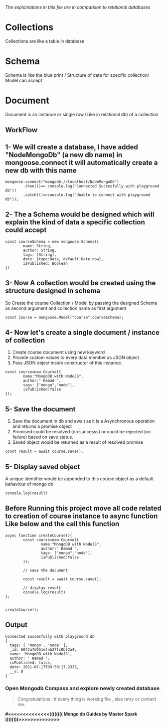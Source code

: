 *The explainations in this file are in comparison to relational databases*

# Collections 
Collections are like a table in database

# Schema 
Schema is like the blue print / Structure of data for specific collection/ Model can accept

# Document
Document is an instance or single row (Like in relational db) of a collection


## WorkFlow

##  1- We will create a database, I have added "NodeMongoDb" (a new db name) in mongoose.connect it will automatically create a new db with this name 

```
mongoose.connect("mongodb://localhost/NodeMongoDb")
        .then(()=> console.log("Connected Succesfully with playground db"))
        .catch(()=>console.log("Unable to connect with playground db"));
```

## 2- The a Schema would be designed which will explain the kind of data a specific collection could accept

```
const courseSchema = new mongoose.Schema({
        name: String,
        author: String,
        tags: [String],
        date: {type:Date, default:Date.now},
        isPublished: Boolean
})
```

## 3- Now A collection would be created using the structure designed in schema 

So Create the course Collection / Model by passing the designed Schema as second argument and collection name as first argument
```
const Course = mongoose.Model("Course",courseSchema);
```
##  4- Now let's create a single document / instance of collection
1. Create course document using new keyword
2. Provide custom values to every data member as JSON object  
3. Pass JSON object inside constructor of this instance.
```
const course=new Course({
        name:"MongoDB with NodeJS",
        author:" Hamad ",
        tags: ["mongo","node"],
        isPublished:false
});
```

## 5- Save the document

1. Save the document in db and await as it is a Asynchronous operation and returns a promise object
2. Promised could be resolved (on successs) or could be rejected (on failure) based on save status.
3. Saved object would be returned as a result of resolved promise
```
const result = await course.save();
```
## 5- Display saved object
A unique identifier would be appended to this course object as a default behaviour of mongo db 

```
console.log(result)
```

## Before Running this project move all code related to creation of course instance to async function Like below and the call this function 

```
async function createCourse(){        
        const course=new Course({
                name:"MongoDB with NodeJS",
                author:" Hamad ",
                tags: ["mongo","node"],
                isPublished:false
        });

        // save the document

        const result = await course.save();

        // display result
        console.log(result)
};


createCourse();
```

## Output

```
Connected Succesfully with playground db
{
  tags: [ 'mongo', 'node' ],
  _id: 60f2a7d951efab27fc0b72a4,
  name: 'MongoDB with NodeJS',
  author: ' Hamad ',
  isPublished: false,
  date: 2021-07-17T09:50:17.233Z,
  __v: 0
}

```

### Open Mongodb Compass and explore newly created database

> Congratulations ! if every thing is working file , else retry or contact me.

**#<<<<<<<<<<<<<<(((((((( Mongo db Guides by Master Spark ))))))))>>>>>>>>>>>>>>**
